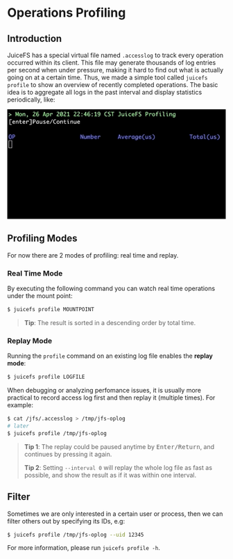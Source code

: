 # Operations Profiling

## Introduction

JuiceFS has a special virtual file named `.accesslog` to track every operation occurred within its client. This file may generate thousands of log entries per second when under pressure, making it hard to find out what is actually going on at a certain time. Thus, we made a simple tool called `juicefs profile` to show an overview of recently completed operations. The basic idea is to aggregate all logs in the past interval and display statistics periodically, like:

![juicefs-profiling](../images/juicefs-profiling.gif)

## Profiling Modes

For now there are 2 modes of profiling: real time and replay.

### Real Time Mode

By executing the following command you can watch real time operations under the mount point:

```bash
$ juicefs profile MOUNTPOINT
```

> **Tip**: The result is sorted in a descending order by total time.

### Replay Mode

Running the `profile` command on an existing log file enables the **replay mode**:

```bash
$ juicefs profile LOGFILE
```

When debugging or analyzing perfomance issues, it is usually more practical to record access log first and then replay it (multiple times). For example:

```bash
$ cat /jfs/.accesslog > /tmp/jfs-oplog
# later
$ juicefs profile /tmp/jfs-oplog
```

> **Tip 1**: The replay could be paused anytime by <kbd>Enter/Return</kbd>, and continues by pressing it again.
>
> **Tip 2**: Setting `--interval 0` will replay the whole log file as fast as possible, and show the result as if it was within one interval.

## Filter

Sometimes we are only interested in a certain user or process, then we can filter others out by specifying its IDs, e.g:

```bash
$ juicefs profile /tmp/jfs-oplog --uid 12345
```

For more information, please run `juicefs profile -h`.
